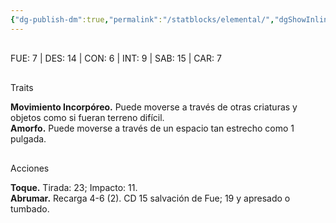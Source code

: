 ```yaml
---
{"dg-publish-dm":true,"permalink":"/statblocks/elemental/","dgShowInlineTitle":"false"}
---
```


<p><span><span style="display:none"> AC:<span id="ac"><strong>13</strong></span> | HP: <span id="hp">65</span> | IN: <span id="in">3</span></span></span></p><p><span><div data-callout-metadata="" data-callout-fold="" data-callout="example" class="callout node-insert-event"><div class="callout-title" dir="auto"><div class="callout-icon"><svg width="16" height="16"></svg></div><div class="callout-title-inner">FUE: <span class="dice-roller no-icon" aria-label-position="top" data-dice="d20+3" aria-label="d20+3
[4]+3"><span class="dice-roller-result">7</span></span> | DES: <span class="dice-roller no-icon" aria-label-position="top" data-dice="d20+3" aria-label="d20+3
[11]+3"><span class="dice-roller-result">14</span></span> | CON: <span class="dice-roller no-icon" aria-label-position="top" data-dice="d20+1" aria-label="d20+1
[5]+1"><span class="dice-roller-result">6</span></span> | INT: <span class="dice-roller no-icon" aria-label-position="top" data-dice="d20+0" aria-label="d20+0
[9]+0"><span class="dice-roller-result">9</span></span> | SAB: <span class="dice-roller no-icon" aria-label-position="top" data-dice="d20+0" aria-label="d20+0
[15]+0"><span class="dice-roller-result">15</span></span> | CAR: <span class="dice-roller no-icon" aria-label-position="top" data-dice="d20+0" aria-label="d20+0
[7]+0"><span class="dice-roller-result">7</span></span></div></div></div></span></p><p><span><div data-callout-metadata="" data-callout-fold="" data-callout="example" class="callout node-insert-event"><div class="callout-title" dir="auto"><div class="callout-icon"><svg width="16" height="16"></svg></div><div class="callout-title-inner">Traits</div></div><div class="callout-content">
<p dir="auto"><strong>Movimiento Incorpóreo.</strong> Puede moverse a través de otras criaturas y objetos como si fueran terreno difícil.<br>
<strong>Amorfo.</strong> Puede moverse a través de un espacio tan estrecho como 1 pulgada.</p>
</div></div></span></p><p><span><div data-callout-metadata="" data-callout-fold="" data-callout="example" class="callout node-insert-event"><div class="callout-title" dir="auto"><div class="callout-icon"><svg width="16" height="16"></svg></div><div class="callout-title-inner">Acciones</div></div><div class="callout-content">
<p dir="auto"><strong>Toque.</strong> Tirada: <span class="dice-roller no-icon" aria-label-position="top" data-dice="d20+5" aria-label="d20+5
[18]+5"><span class="dice-roller-result">23</span></span>; Impacto: <span class="dice-roller no-icon" aria-label-position="top" data-dice="3d6+3" aria-label="3d6+3
[1, 1, 6]+3"><span class="dice-roller-result">11</span></span>.<br>
<strong>Abrumar.</strong> Recarga 4-6 (<span class="dice-roller no-icon" aria-label-position="top" data-dice="d6" aria-label="d6
[2]"><span class="dice-roller-result">2</span></span>). CD 15 salvación de Fue; <span class="dice-roller no-icon" aria-label-position="top" data-dice="4d8+4" aria-label="4d8+4
[2, 2, 5, 6]+4"><span class="dice-roller-result">19</span></span> y apresado o tumbado.</p>
</div></div></span></p>